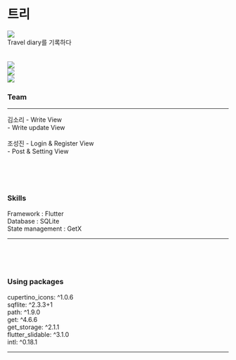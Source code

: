 # 트리
<img src="https://github.com/likewoody/Tree/assets/151493474/5d42387a-d092-4baa-923d-a77376587daa"><br>
Travel diary를 기록하다
<br><br><br>
<img src="https://github.com/likewoody/Tree/assets/151493474/b48fd64c-8d74-442d-9d81-938e0f0abf09"><br>
<img src="https://github.com/likewoody/Tree/assets/151493474/e8b54633-bcfa-4f9a-8abf-7a0f49b39827"><br>
<img src="https://github.com/likewoody/Tree/assets/151493474/32052987-60cc-4dcf-8d38-31bb0801b759"><br>

### Team
<hr>
김소리
- Write View<br>
- Write update View<br>
<br>
조성진
- Login & Register View<br>
- Post & Setting View<br>


<br><br><br>
### Skills
Framework : Flutter<br>
Database : SQLite<br>
State management : GetX<br>

<hr>

<br><br><br>
### Using packages
cupertino_icons: ^1.0.6<br>
sqflite: ^2.3.3+1<br>
path: ^1.9.0<br>
get: ^4.6.6<br>
get_storage: ^2.1.1<br>
flutter_slidable: ^3.1.0<br>
intl: ^0.18.1<br>
<hr>
